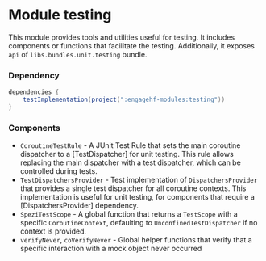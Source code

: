 # Module testing

This module provides tools and utilities useful for testing. It includes components or functions that facilitate the testing.
Additionally, it exposes `api` of `libs.bundles.unit.testing` bundle.

### Dependency
```gradle
dependencies {
    testImplementation(project(":engagehf-modules:testing"))
}
```

### Components

- `CoroutineTestRule` - A JUnit Test Rule that sets the main coroutine dispatcher to a [TestDispatcher] for unit testing. 
This rule allows replacing the main dispatcher with a test dispatcher, which can be controlled during tests.
- `TestDispatchersProvider` - Test implementation of `DispatchersProvider` that provides a single test dispatcher 
for all coroutine contexts. This implementation is useful for unit testing, for components that require a [DispatchersProvider] dependency.
- `SpeziTestScope` - A global function that returns a `TestScope` with a specific `CoroutineContext`, defaulting to `UnconfinedTestDispatcher` if no context is provided.
- `verifyNever`, `coVerifyNever` - Global helper functions that verify that a specific interaction with a mock object never occurred
